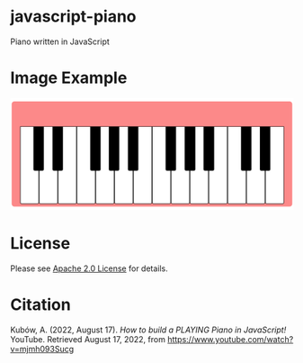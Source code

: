 # javascript-piano
Piano written in JavaScript

# Image Example
![paino](./public/images/piano.png)

# License
Please see [Apache 2.0 License](./LICENSE) for details.

# Citation
Kubów, A. (2022, August 17). <i>How to build a PLAYING Piano in JavaScript!</i> YouTube. Retrieved August 17, 2022, from https://www.youtube.com/watch?v=mjmh093Sucg
